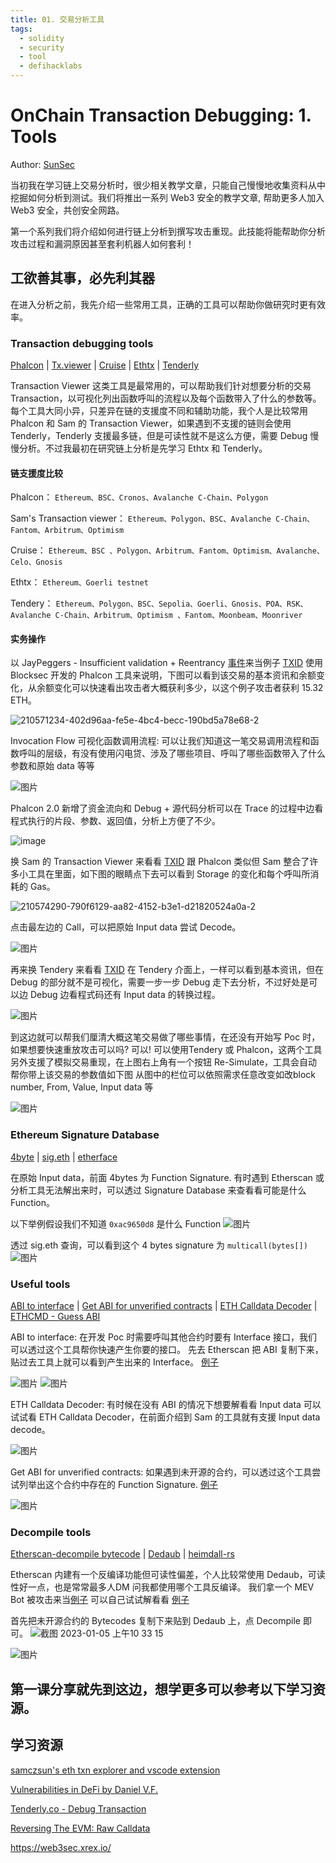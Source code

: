 ```yaml
---
title: 01. 交易分析工具
tags:
  - solidity
  - security
  - tool
  - defihacklabs
---
```


# OnChain Transaction Debugging: 1. Tools

Author: [SunSec](https://twitter.com/1nf0s3cpt)

当初我在学习链上交易分析时，很少相关教学文章，只能自己慢慢地收集资料从中挖掘如何分析到测试。我们将推出一系列 Web3 安全的教学文章, 帮助更多人加入 Web3 安全，共创安全网路。

第一个系列我们将介绍如何进行链上分析到撰写攻击重现。此技能将能帮助你分析攻击过程和漏洞原因甚至套利机器人如何套利！

## 工欲善其事，必先利其器
在进入分析之前，我先介绍一些常用工具，正确的工具可以帮助你做研究时更有效率。
### Transaction debugging tools
[Phalcon](https://phalcon.blocksec.com/) | [Tx.viewer](https://tx.eth.samczsun.com/) | [Cruise](https://cruise.supremacy.team/) | [Ethtx](https://ethtx.info/) | [Tenderly](https://dashboard.tenderly.co/explorer)

Transaction Viewer 这类工具是最常用的，可以帮助我们针对想要分析的交易 Transaction，以可视化列出函数呼叫的流程以及每个函数带入了什么的参数等。
每个工具大同小异，只差异在链的支援度不同和辅助功能，我个人是比较常用 Phalcon 和 Sam 的 Transaction Viewer，如果遇到不支援的链则会使用 Tenderly，Tenderly 支援最多链，但是可读性就不是这么方便，需要 Debug 慢慢分析。不过我最初在研究链上分析是先学习 Ethtx 和 Tenderly。

#### 链支援度比较

Phalcon： `Ethereum、BSC、Cronos、Avalanche C-Chain、Polygon`

Sam's Transaction viewer： `Ethereum、Polygon、BSC、Avalanche C-Chain、Fantom、Arbitrum、Optimism`

Cruise： `Ethereum、BSC 、Polygon、Arbitrum、Fantom、Optimism、Avalanche、Celo、Gnosis`

Ethtx： `Ethereum、Goerli testnet`

Tendery： `Ethereum、Polygon、BSC、Sepolia、Goerli、Gnosis、POA、RSK、Avalanche C-Chain、Arbitrum、Optimism
、Fantom、Moonbeam、Moonriver`

#### 实务操作
以 JayPeggers - Insufficient validation + Reentrancy [事件](https://github.com/SunWeb3Sec/DeFiHackLabs/#20221229---jay---insufficient-validation--reentrancy)来当例子 [TXID](https://phalcon.blocksec.com/tx/eth/0xd4fafa1261f6e4f9c8543228a67caf9d02811e4ad3058a2714323964a8db61f6)
使用 Blocksec 开发的 Phalcon 工具来说明，下图可以看到该交易的基本资讯和余额变化，从余额变化可以快速看出攻击者大概获利多少，以这个例子攻击者获利 15.32 ETH。

![210571234-402d96aa-fe5e-4bc4-becc-190bd5a78e68-2](https://user-images.githubusercontent.com/107249780/210686382-cc02cc6a-b8ec-4cb7-ac19-402cd8ff86f6.png)

Invocation Flow 可视化函数调用流程: 可以让我们知道这一笔交易调用流程和函数呼叫的层级，有没有使用闪电贷、涉及了哪些项目、呼叫了哪些函数带入了什么参数和原始 data 等等

![图片](https://user-images.githubusercontent.com/52526645/210572053-eafdf62a-7ebe-4caa-a905-045e792add2b.png)

Phalcon 2.0 新增了资金流向和 Debug + 源代码分析可以在 Trace 的过程中边看程式执行的片段、参数、返回值，分析上方便了不少。

![image](https://user-images.githubusercontent.com/107249780/210821062-d1da8d1a-9615-4f1f-838d-34f27b9c3f41.png)

换 Sam 的 Transaction Viewer 来看看 [TXID](https://tx.eth.samczsun.com/ethereum/0xd4fafa1261f6e4f9c8543228a67caf9d02811e4ad3058a2714323964a8db61f6)
跟 Phalcon 类似但 Sam 整合了许多小工具在里面，如下图的眼睛点下去可以看到 Storage 的变化和每个呼叫所消耗的 Gas。

![210574290-790f6129-aa82-4152-b3e1-d21820524a0a-2](https://user-images.githubusercontent.com/107249780/210686653-f964a682-d2a7-4b49-bafc-c9a2b0fa2c55.png)

点击最左边的 Call，可以把原始 Input data 尝试 Decode。

![图片](https://user-images.githubusercontent.com/52526645/210575619-89c8e8de-e2f9-4243-9646-0661b9483913.png)

再来换 Tendery 来看看 [TXID](https://dashboard.tenderly.co/tx/mainnet/0xd4fafa1261f6e4f9c8543228a67caf9d02811e4ad3058a2714323964a8db61f6)
在 Tendery 介面上，一样可以看到基本资讯，但在 Debug 的部分就不是可视化，需要一步一步 Debug 走下去分析，不过好处是可以边 Debug 边看程式码还有 Input data 的转换过程。

![图片](https://user-images.githubusercontent.com/52526645/210577802-c455545c-80d7-4f35-974a-dadbe59c626e.png)

到这边就可以帮我们厘清大概这笔交易做了哪些事情，在还没有开始写 Poc 时，如果想要快速重放攻击可以吗? 可以! 可以使用Tendery 或 Phalcon，这两个工具另外支援了模拟交易重现，在上图右上角有一个按钮 Re-Simulate，工具会自动帮你带上该交易的参数值如下图
从图中的栏位可以依照需求任意改变如改block number, From, Value, Input data 等

![图片](https://user-images.githubusercontent.com/52526645/210580340-f2abf864-e540-4881-8482-f28030e5e35b.png)

### Ethereum Signature Database

[4byte](https://www.4byte.directory/) | [sig.eth](https://sig.eth.samczsun.com/) | [etherface](https://www.etherface.io/hash)

在原始 Input data，前面 4bytes 为 Function Signature. 有时遇到 Etherscan 或分析工具无法解出来时，可以透过 Signature Database 来查看看可能是什么 Function。

以下举例假设我们不知道 `0xac9650d8` 是什么 Function
![图片](https://user-images.githubusercontent.com/52526645/210582149-61a6d973-b458-432f-b586-250c94c3ae24.png)

透过 sig.eth 查询，可以看到这个 4 bytes signature 为 `multicall(bytes[])`
![图片](https://user-images.githubusercontent.com/52526645/210583416-c31bbe07-fa03-4701-880d-0ae485b171f7.png)

### Useful tools

[ABI to interface](https://gnidan.github.io/abi-to-sol/) | [Get ABI for unverified contracts](https://abi.w1nt3r.xyz/) | [ETH Calldata Decoder](https://apoorvlathey.com/eth-calldata-decoder/) | [ETHCMD - Guess ABI](https://www.ethcmd.com/)

ABI to interface: 在开发 Poc 时需要呼叫其他合约时要有 Interface 接口，我们可以透过这个工具帮你快速产生你要的接口。
先去 Etherscan 把 ABI 复制下来，贴过去工具上就可以看到产生出来的 Interface。
[例子](https://etherscan.io/address/0xb3da8d6da3ede239ccbf576ca0eaa74d86f0e9d3#code)

![图片](https://user-images.githubusercontent.com/52526645/210587442-e7853d8b-0613-426e-8a27-d70c80e2a42d.png)
![图片](https://user-images.githubusercontent.com/52526645/210587682-5fb07a01-2b21-41fa-9ed5-e7f45baa0b3e.png)

ETH Calldata Decoder: 有时候在没有 ABI 的情况下想要解看看 Input data 可以试试看 ETH Calldata Decoder，在前面介绍到 Sam 的工具就有支援 Input data decode。

![图片](https://user-images.githubusercontent.com/52526645/210585761-efd8b6f1-b901-485f-ae66-efaf9c84869c.png)

Get ABI for unverified contracts: 如果遇到未开源的合约，可以透过这个工具尝试列举出这个合约中存在的 Function Signature.
[例子](https://abi.w1nt3r.xyz/mainnet/0xaE9C73fd0Fd237c1c6f66FE009d24ce969e98704)

![图片](https://user-images.githubusercontent.com/52526645/210588945-701b0e22-7390-4539-9d2f-e13479b52824.png)

### Decompile tools
[Etherscan-decompile bytecode](https://etherscan.io/address/0xaE9C73fd0Fd237c1c6f66FE009d24ce969e98704#code) | [Dedaub](https://library.dedaub.com/decompile) | [heimdall-rs](https://github.com/Jon-Becker/heimdall-rs)

Etherscan 内建有一个反编译功能但可读性偏差，个人比较常使用 Dedaub，可读性好一点，也是常常最多人DM 问我都使用哪个工具反编译。
我们拿一个 MEV Bot 被攻击来当[例子](https://twitter.com/1nf0s3cpt/status/1577594615104172033)
可以自己试试解看看 [例子](https://bscscan.com/address/0x64dd59d6c7f09dc05b472ce5cb961b6e10106e1d#code)

首先把未开源合约的 Bytecodes 复制下来贴到 Dedaub 上，点 Decompile 即可。
![截图 2023-01-05 上午10 33 15](https://user-images.githubusercontent.com/107249780/210688395-927c6126-b6c1-4c6d-a0c7-a3fea3db9cdb.png)

![图片](https://user-images.githubusercontent.com/52526645/210591478-6fa928f3-455d-42b5-a1ac-6694f97386c2.png)

第一课分享就先到这边，想学更多可以参考以下学习资源。
---
## 学习资源
[samczsun's eth txn explorer and vscode extension](https://www.youtube.com/watch?v=HXgu239mPBc)

[Vulnerabilities in DeFi by Daniel V.F.](https://www.youtube.com/watch?v=9fcOffCg2ig)

[Tenderly.co - Debug Transaction](https://www.youtube.com/watch?v=90GN9Ut8LhU)

[Reversing The EVM: Raw Calldata](https://degatchi.com/articles/reading-raw-evm-calldata)

https://web3sec.xrex.io/
